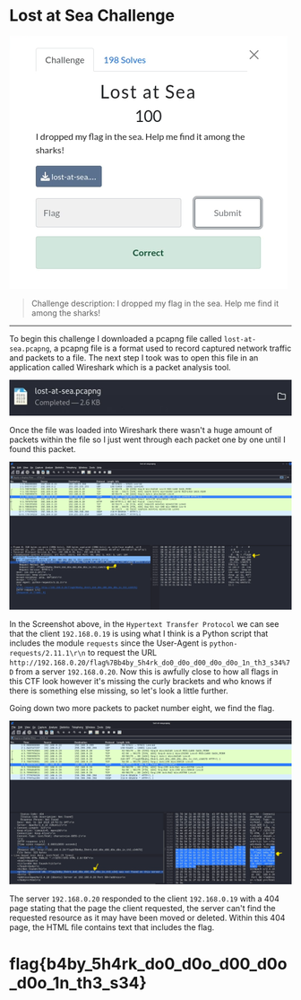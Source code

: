 # Lost at Sea Challenge #

![Lost at Sea Challenge Description](https://github.com/Jay-m8/CTF-Writeup/blob/853bddf8c2a7c6286819f0cfc886dd3b93426c56/Cyber%20Cooperative%20CTF%202023/Forensics/Screenshots/sea1.png "AARRRGGGG!")

> Challenge description: I dropped my flag in the sea. Help me find it among the sharks!
---
To begin this challenge I downloaded a pcapng file called `lost-at-sea.pcapng`, a pcapng file is a format used to record captured network traffic and packets to a file. The next step I took was to open this file in an application called Wireshark which is a packet analysis tool.

![pcapng file](https://github.com/Jay-m8/CTF-Writeup/blob/853bddf8c2a7c6286819f0cfc886dd3b93426c56/Cyber%20Cooperative%20CTF%202023/Forensics/Screenshots/sea2.png "lost-at-sea.pcapng")

Once the file was loaded into Wireshark there wasn't a huge amount of packets within the file so I just went through each packet one by one until I found this packet.

![Interesting packet](https://github.com/Jay-m8/CTF-Writeup/blob/853bddf8c2a7c6286819f0cfc886dd3b93426c56/Cyber%20Cooperative%20CTF%202023/Forensics/Screenshots/sea3.png "Packet that looks like the flag")

In the Screenshot above, in the `Hypertext Transfer Protocol` we can see that the client `192.168.0.19` is using what I think is a Python script that includes the module `requests` since the User-Agent is `python-requests/2.11.1\r\n` to request the URL `http://192.168.0.20/flag%7Bb4by_5h4rk_do0_d0o_d00_d0o_d0o_1n_th3_s34%7D` from a server `192.168.0.20`. Now this is awfully close to how all flags in this CTF look however it's missing the curly brackets and who knows if there is something else missing, so let's look a little further.

Going down two more packets to packet number eight, we find the flag.

![Flag Packet](https://github.com/Jay-m8/CTF-Writeup/blob/853bddf8c2a7c6286819f0cfc886dd3b93426c56/Cyber%20Cooperative%20CTF%202023/Forensics/Screenshots/sea4.png "packet number eight contains the flag")

The server `192.168.0.20` responded to the client `192.168.0.19` with a 404 page stating that the page the client requested, the server can't find the requested resource as it may have been moved or deleted. Within this 404 page, the HTML file contains text that includes the flag.

# flag{b4by_5h4rk_do0_d0o_d00_d0o_d0o_1n_th3_s34} #
